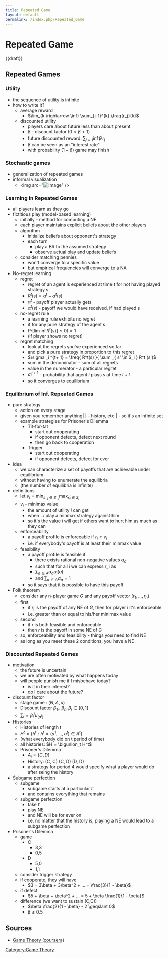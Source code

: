 ```yaml
---
title: Repeated Game
layout: default
permalink: /index.php/Repeated_Game
---
```


# Repeated Game

{{draft}}

## Repeated Games

### Utility
- the sequence of utility is infinite
- how to write it?
  - average reward
    - $\lim_{k \rightarrow \inf} \sum_{j-1}^{k} \fraq{r_j}{k}$
  - discounted utility
    - players care about future less than about present
    - $\beta$ - discount factor ($0 < \beta < 1$)
    - future discounted reward: $\sum_{j=1}{\inf} \beta ^j r_j$
    - $\beta$ can be seen as an "interest rate"
    - with probability $(1 - \beta)$ game may finish

### Stochastic games
- generalization of repeated games
- informal visualization
  - <img src="<img src="https://raw.githubusercontent.com/alexeygrigorev/wiki-figures/master/legacy/5a33joqeuq1eap2r2sl78811pd.png" alt="Image">" />


### Learning in Repeated Games
- all players learn as they go
- fictitious play (model-based learning)
  - initially - method for computing a NE
  - each player maintains explicit beliefs about the other players
  - algorithm
    - initialize beliefs about opponent's strategy
    - each turn
      - play a BR to the assumed strategy
      - observe actual play and update beliefs
  - consider matching pennies
    - won't converge to a specific value
    - but empirical frequencies will converge to a NA
- No-regret learning
  - regret
    - regret of an agent is experienced at time t for not having played strategy s
    - $R^t(s) = \alpha ^t - \alpha^t (s)$
    - $\alpha ^t$ - payoff player actually gets
    - $\alpha ^t(s)$ - payoff we would have received, if had played s
  - no-regret rule
    - a learning rule exhibits no regret
    - if for any pure strategy of the agent s
    - $Pr[\lim \inf R^t(s)] \leqslant 0) = 1$
    - (if player shows no regret)
  - regret matching
    - look at the regrets you've experienced so far
    - and pick a pure strategy in proportion to this regret
    - $\sigma _i ^{t+ 1} = \freq{ R^t(s) }{ \sum _{ s' \in S_i } R^t (s')$
    - sum in the denominator - sum of all regrets
    - value in the numerator - a particular regret
    - $\sigma_i ^{t + 1}$ - probability that agent $i$ plays $s$ at time $t+1$
    - so it converges to equilibrium

### Equilibrium of Inf. Repeated Games
- pure strategy
  - action on every stage
  - given you remember anything|   |  - history, etc |  - so it's an infinite set
  - example strategies for Prisoner's Dilemma
    - Tit-for-tat
      - start out cooperating
      - if opponent defects, defect next round
      - then go back to cooperation
    - Trigger
      - start out cooperating
      - if opponent defects, defect for ever
- idea
  - we can characterize a set of payoffs that are achievable under equilibrium
  - without having to enumerate the equilibria
  - (the number of equilibria is infinite)
- definitions
  - let $v_i = \min_{s_{-i} \in S_{-i}} \max _{s_i \in S_i}$
  - $v_i$ - minimax value
    - the amount of utility $i$ can get 
    - when $-i$ play a minmax strategy against him
    - so it's the value $i$ will get if others want to hurt him as much as they can
  - enforceability
    - a payoff profile is enforceable if $r_i \geqslant v_i$
    - i.e. if everybody's payoff is at least their minmax value
  - feasibility
    - a payoff profile is feasible if
      - there exists rational non-negative values $\alpha_a$
      - such that for all i we can express r_i as 
      - $\sum_{a \in A} \alpha_a u_i(a)$
      - and $\sum_{a \in A} \alpha_a = 1$
    - so it says that it is possible to have this payoff
- Folk theorem
  - consider any n-player game $G$ and any payoff vector $(r_1, ..., r_n)$
  - first
    - if $r_i$ is the payoff of any NE of $G$, then for player i it's enforceable
    - i.e. greater than or equal to his/her minimax value
  - second
    - if r is both feasible and enforceable
    - then $r$ is the payoff in some NE of $G$
  - so, enforceability and feasibility - things you need to find NE
  - as long as you meet these 2 conditions, you have a NE

### Discounted Repeated Games
- motivation
  - the future is uncertain
  - we are often motivated by what happens today
  - will people punish me if I misbehave today?
    - is it in their interest?
    - do I care about the future?
- discount factor
  - stage game : $(N, A, u)$
  - Discount factor $\beta_1 ... \beta_n, \beta_i \in [0, 1]$
  - $\sum_t = \beta_i^t u_ (a^t)$
- Histories
  - Histories of length t
  - $H^t = \{ h^t : h^t = (a^1, ..., a^t) \in A^t \}$
  - (what everybody did on t period of time)
  - all histories: $H = \bigunion_t H^t$
  - Prisoner's Dilemma
    - $A_i = \{C, D\}$
    - History: (C, C) (C, D) (D, D)
    - a strategy for period 4 would specify what a player would do after seing the history
- Subgame perfection
  - subgame
    - subgame starts at a particular $t'$
    - and contains everything that remains
  - subgame perfection
    - take $t'$
    - play NE
    - and NE will be for ever on
    - i.e. no matter that the history is, playing a NE would lead to a subgame perfection
- Prisoner's Dilemma
  - game
    - C
      - 3,3
      - 0,5
    - D
      - 5,0
      - 1,1
  - consider trigger strategy
  - if cooperate, they will have
    - $3 + 3\beta + 3\beta^2 + ... = \frac{3}{1 - \beta}$
  - if defect
    - $5 + \beta + \beta^2 + ... = 5 + \beta \frac{1}{1 - \beta}$
  - difference (we want to sustain (C,C))
    - $\beta \frac{2}{1 - \beta} - 2 \geqslant 0$
    - $\beta \geqslant 0.5$

## Sources
- [Game Theory (coursera)](Game_Theory_(coursera))

[Category:Game Theory](Category_Game_Theory)